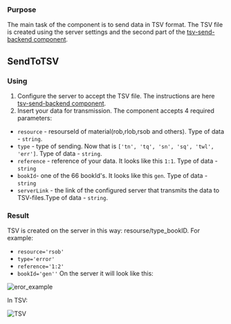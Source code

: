 ### Purpose

The main task of the component is to send data in TSV format. The TSV file is created using the server settings and the second part of the [tsv-send-backend component](https://github.com/texttree/tsv-send-backend/).

## SendToTSV ##

### Using
1. Configure the server to accept the TSV file. The instructions are here [tsv-send-backend component](https://github.com/texttree/tsv-send-backend/).
2. Insert your data for transmission. The component accepts 4 required parameters:
* `resource` - resourseId of material(rob,rlob,rsob and others). Type of data - `string`.
* `type` - type of sending. Now that is `['tn', 'tq', 'sn', 'sq', 'twl', 'err']`. Type of data - `string`.
* `reference` - reference of your data. It looks like this `1:1`. Type of data - `string`
* `bookId`- one of the 66 bookId's. It looks like this `gen`. Type of data - `string`
* `serverLink` - the link of the configured server that transmits the data to TSV-files.Type of data - `string`.
### Result

TSV is created on the server in this way: resourse/type_bookID. For example:
* `resource='rsob'` 
* `type='error'`
* `reference='1:2'`
* `bookId='gen''`
On the server it will look like this:

![eror_example](https://user-images.githubusercontent.com/74174349/120419545-5f235480-c36b-11eb-828e-767b5027b03e.png)

In TSV:

![TSV](https://user-images.githubusercontent.com/74174349/120419901-fc7e8880-c36b-11eb-8af6-bdc4ac8f8dd7.jpg)





